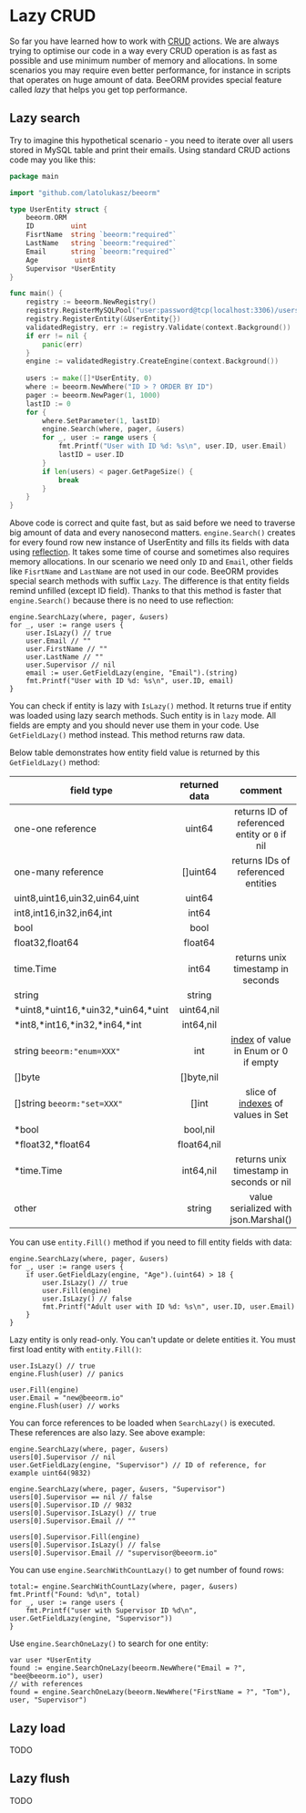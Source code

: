 # Lazy CRUD

So far you have learned how to work with [CRUD](/guide/crud.html) actions. 
We are always trying to optimise our code in a way every CRUD operation is as
fast as possible and use minimum number of memory and allocations. 
In some scenarios you may require even better performance, for instance in 
scripts that operates on huge amount of data. BeeORM provides special
feature called *lazy* that helps you get top performance.

## Lazy search

Try to imagine this hypothetical scenario - you need to iterate over all users stored 
in MySQL table and print their emails. Using standard CRUD actions code may you like this:

```go
package main

import "github.com/latolukasz/beeorm"

type UserEntity struct {
	beeorm.ORM
	ID         uint
    FisrtName  string `beeorm:"required"`
    LastName   string `beeorm:"required"`
    Email      string `beeorm:"required"`
    Age         uint8
    Supervisor *UserEntity
}

func main() {
    registry := beeorm.NewRegistry()
    registry.RegisterMySQLPool("user:password@tcp(localhost:3306)/users")
    registry.RegisterEntity(&UserEntity{})
    validatedRegistry, err := registry.Validate(context.Background())
    if err != nil {
        panic(err)
    }
    engine := validatedRegistry.CreateEngine(context.Background())
    
    users := make([]*UserEntity, 0)
    where := beeorm.NewWhere("ID > ? ORDER BY ID")
    pager := beeorm.NewPager(1, 1000)
    lastID := 0
    for {
        where.SetParameter(1, lastID)
        engine.Search(where, pager, &users)
        for _, user := range users {
            fmt.Printf("User with ID %d: %s\n", user.ID, user.Email)
            lastID = user.ID
        }
        if len(users) < pager.GetPageSize() {
            break
        }
	}
}  
```

Above code is correct and quite fast, but as said before we need to traverse 
big amount of data and every nanosecond matters. ``engine.Search()`` creates for every found
row new instance of UserEntity and fills its fields with 
data using [reflection](https://golang.org/pkg/reflect/). It takes some time of course and 
sometimes also requires memory allocations.
In our scenario we need only `ID` and `Email`, other fields like `FisrtName` and `LastName` are not
used in our code. BeeORM provides special search methods with suffix ``Lazy``. The difference is
that entity fields remind unfilled (except ID field). Thanks to that this method is faster that ``engine.Search()`` 
because there is no need to use reflection:


```go{1,8}
engine.SearchLazy(where, pager, &users)
for _, user := range users {
    user.IsLazy() // true
    user.Email // ""
    user.FirstName // ""
    user.LastName // ""
    user.Supervisor // nil
    email := user.GetFieldLazy(engine, "Email").(string)
    fmt.Printf("User with ID %d: %s\n", user.ID, email)
} 
```

You can check if entity is lazy with ``IsLazy()`` method. It returns true if entity was loaded
using lazy search methods. Such entity is in ``lazy`` mode. All fields are empty and you should 
never use them in your code. Use ``GetFieldLazy()`` method instead. This method returns raw data.

Below table demonstrates how entity field value is returned by this ``GetFieldLazy()`` method:

| field type        | returned data         | comment         |
| ------------- |:-------------:|:-------------:|
| one-one reference      | uint64  | returns ID of referenced entity or `0` if nil  |
| one-many reference      | []uint64  | returns IDs of referenced entities  |
| uint8,uint16,uin32,uin64,uint      | uint64  |  |
| int8,int16,in32,in64,int      | int64  |  |
| bool      | bool  |  |
| float32,float64      | float64  |  |
| time.Time      | int64  | returns unix timestamp in seconds  |
| string      | string  |  |
| *uint8,*uint16,*uin32,*uin64,*uint      | uint64,nil  |  |
| *int8,*int16,*in32,*in64,*int      | int64,nil  |  |
| string  `beeorm:"enum=XXX"`     | int  | [index](/guide/validated_registry.html#getting-enum-settings) of value in Enum or 0 if empty |
| []byte      | []byte,nil  |  |
| []string  `beeorm:"set=XXX"`     | []int  | slice of [indexes](/guide/validated_registry.html#getting-enum-settings) of values in Set  |
| *bool      | bool,nil  |  |
| *float32,*float64      | float64,nil  |  |
| *time.Time      | int64,nil  | returns unix timestamp in seconds or nil |
| other      | string  | value serialized with json.Marshal() |

You can use ``entity.Fill()`` method if you need to fill entity fields with data:

```go{1,5}
engine.SearchLazy(where, pager, &users)
for _, user := range users {
    if user.GetFieldLazy(engine, "Age").(uint64) > 18 {
        user.IsLazy() // true
        user.Fill(engine)
        user.IsLazy() // false
        fmt.Printf("Adult user with ID %d: %s\n", user.ID, user.Email)
    }
} 
```

Lazy entity is only read-only. You can't update or delete entities it.
You must first load entity with ``entity.Fill()``:

```go{4}
user.IsLazy() // true
engine.Flush(user) // panics

user.Fill(engine)
user.Email = "new@beeorm.io"
engine.Flush(user) // works
```

You can force references to be loaded when ``SearchLazy()`` is executed.
These references are also lazy. See above example:

```go{3}
engine.SearchLazy(where, pager, &users)
users[0].Supervisor // nil
user.GetFieldLazy(engine, "Supervisor") // ID of reference, for example uint64(9832)

engine.SearchLazy(where, pager, &users, "Supervisor")
users[0].Supervisor == nil // false
users[0].Supervisor.ID // 9832
users[0].Supervisor.IsLazy() // true
users[0].Supervisor.Email // ""

users[0].Supervisor.Fill(engine)
users[0].Supervisor.IsLazy() // false
users[0].Supervisor.Email // "supervisor@beeorm.io"
```

You can use ``engine.SearchWithCountLazy()`` to get number of found rows:

```go{1}
total:= engine.SearchWithCountLazy(where, pager, &users)
fmt.Printf("Found: %d\n", total)
for _, user := range users {
    fmt.Printf("user with Supervisor ID %d\n", user.GetFieldLazy(engine, "Supervisor"))
}
```

Use  ``engine.SearchOneLazy()`` to search for one entity:

```go{2,4}
var user *UserEntity
found := engine.SearchOneLazy(beeorm.NewWhere("Email = ?", "bee@beeorm.io"), user)
// with references
found = engine.SearchOneLazy(beeorm.NewWhere("FirstName = ?", "Tom"), user, "Supervisor")
```

## Lazy load

TODO

## Lazy flush

TODO
